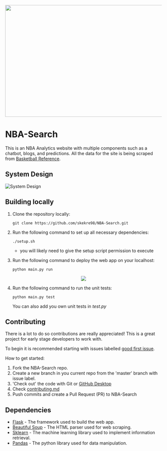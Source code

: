 <p align="center">
     <img src="/static/img/AI-Orange.png" width="540" height="360">
</p>

# NBA-Search

This is an NBA Analytics website with multiple components such as a chatbot, blogs, and predictions. All the data for the site is being scraped from [Basketball Reference](https://www.basketball-reference.com).

## System Design
![System Design](static/img/design.png)

## Building locally

1. Clone the repository locally:
   ```
   git clone https://github.com/skekre98/NBA-Search.git
   ```

2. Run the following command to set up all necessary dependencies:
   ```
   ./setup.sh
   ```
   - you will likely need to give the setup script permission to execute

3. Run the following command to deploy the web app on your localhost:
   ```
   python main.py run
   ```
<p align="center">
     <img src="/static/img/site.png">
</p>

4. Run the following command to run the unit tests:
   ```
   python main.py test
   ```
   You can also add you own unit tests in *test.py*

## Contributing

There is a lot to do so contributions are really appreciated! This is a great project for early stage developers to work with.

To begin it is recommended starting with issues labelled [good first issue](https://github.com/skekre98/NBA-Search/issues?q=is%3Aissue+is%3Aopen+label%3A%22good+first+issue%22).


How to get started:

1. Fork the NBA-Search repo.
2. Create a new branch in you current repo from the 'master' branch with issue label.
3. 'Check out' the code with Git or [GitHub Desktop](https://desktop.github.com/)
4. Check [contributing.md](CONTRIBUTING.md)
5. Push commits and create a Pull Request (PR) to NBA-Search

## Dependencies
* [Flask](https://flask.palletsprojects.com/en/1.1.x/) - The framework used to build the web app.
* [Beautiful Soup](https://www.crummy.com/software/BeautifulSoup/bs4/doc/) - The HTML parser used for web scraping.
* [Sklearn](https://scikit-learn.org/stable/) - The machine learning library used to implement information retrieval.
* [Pandas](https://pandas.pydata.org/docs/) - The python library used for data manipulation.
